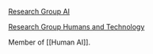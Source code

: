 [Research Group AI](https://www.tue.nl/en/research/research-groups/artificial-intelligence/)

[Research Group Humans and Technology](https://www.tue.nl/en/research/research-areas/humans-and-technology/)

Member of [[Human AI]].
